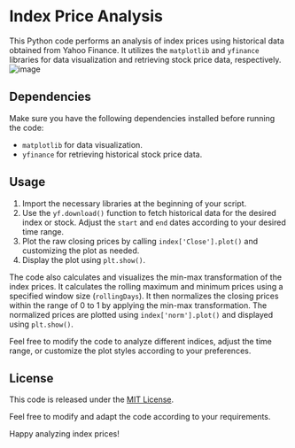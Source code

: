# Index Price Analysis

This Python code performs an analysis of index prices using historical data obtained from Yahoo Finance. It utilizes the `matplotlib` and `yfinance` libraries for data visualization and retrieving stock price data, respectively.
![image](https://github.com/jamiePDunne/pythonMisc/assets/83908748/5200d26a-ba3f-4795-b74a-6b75e8ecd4e3)

## Dependencies

Make sure you have the following dependencies installed before running the code:

- `matplotlib` for data visualization.
- `yfinance` for retrieving historical stock price data.

## Usage

1. Import the necessary libraries at the beginning of your script.
2. Use the `yf.download()` function to fetch historical data for the desired index or stock. Adjust the `start` and `end` dates according to your desired time range.
3. Plot the raw closing prices by calling `index['Close'].plot()` and customizing the plot as needed.
4. Display the plot using `plt.show()`.

The code also calculates and visualizes the min-max transformation of the index prices. It calculates the rolling maximum and minimum prices using a specified window size (`rollingDays`). It then normalizes the closing prices within the range of 0 to 1 by applying the min-max transformation. The normalized prices are plotted using `index['norm'].plot()` and displayed using `plt.show()`.

Feel free to modify the code to analyze different indices, adjust the time range, or customize the plot styles according to your preferences.

## License

This code is released under the [MIT License](https://opensource.org/licenses/MIT).

Feel free to modify and adapt the code according to your requirements.

Happy analyzing index prices!
